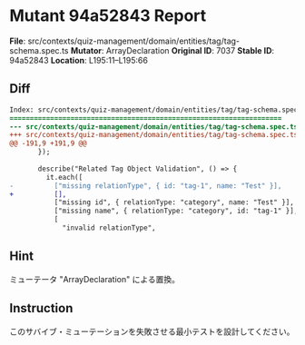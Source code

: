 # Mutant 94a52843 Report

**File**: src/contexts/quiz-management/domain/entities/tag/tag-schema.spec.ts
**Mutator**: ArrayDeclaration
**Original ID**: 7037
**Stable ID**: 94a52843
**Location**: L195:11–L195:66

## Diff

```diff
Index: src/contexts/quiz-management/domain/entities/tag/tag-schema.spec.ts
===================================================================
--- src/contexts/quiz-management/domain/entities/tag/tag-schema.spec.ts	original
+++ src/contexts/quiz-management/domain/entities/tag/tag-schema.spec.ts	mutated #7037
@@ -191,9 +191,9 @@
       });
 
       describe("Related Tag Object Validation", () => {
         it.each([
-          ["missing relationType", { id: "tag-1", name: "Test" }],
+          [],
           ["missing id", { relationType: "category", name: "Test" }],
           ["missing name", { relationType: "category", id: "tag-1" }],
           [
             "invalid relationType",
```

## Hint

ミューテータ "ArrayDeclaration" による置換。

## Instruction

このサバイブ・ミューテーションを失敗させる最小テストを設計してください。
